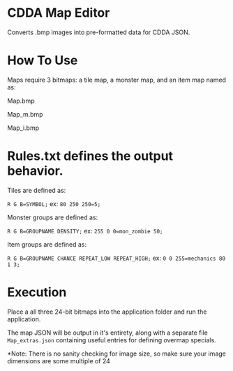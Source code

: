 # CDDA Map Editor

Converts .bmp images into pre-formatted data for CDDA JSON.

# How To Use
Maps require 3 bitmaps: a tile map, a monster map, and an item map named as:

  Map.bmp
  
  Map_m.bmp
  
  Map_i.bmp
  
  

# Rules.txt defines the output behavior.

  Tiles are defined as:
  
  `R G B=SYMBOL;` ex: `80 250 250=5;`
  
  Monster groups are defined as:
  
  `R G B=GROUPNAME DENSITY;` ex: `255 0 0=mon_zombie 50;`
  
  Item groups are defined as: 
  
  `R G B=GROUPNAME CHANCE REPEAT_LOW REPEAT_HIGH;` ex: `0 0 255=mechanics 80 1 3;`
  
# Execution

Place a all three 24-bit bitmaps into the application folder and run the application.

The map JSON will be output in it's entirety, along with a separate file `Map_extras.json` containing useful entries for defining overmap specials.

*Note: There is no sanity checking for image size, so make sure your image dimensions are some multiple of 24
